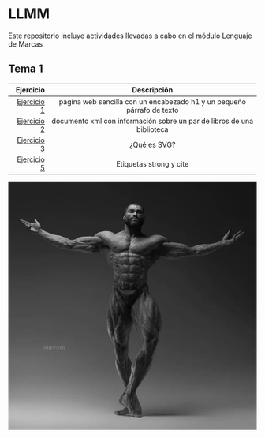 # LLMM
Este repositorio incluye actividades llevadas a cabo en el módulo Lenguaje de Marcas


## Tema 1
| **Ejercicio** | **Descripción** |
|---------:|:-----:|
| [Ejercicio 1](https://github.com/MarioDPF/LLMM/blob/main/Tema1/Ej1pagina.html) | página web sencilla con un encabezado h1 y un pequeño párrafo de texto |
| [Ejercicio 2](https://github.com/MarioDPF/LLMM/blob/main/Tema1/Ej2LibrosXml.xml) | documento xml con información sobre un par de libros de una biblioteca |
| [Ejercicio 3](https://github.com/MarioDPF/LLMM/blob/main/Tema1/Ej3svg.html) | ¿Qué es SVG? |
| [Ejercicio 5](https://github.com/MarioDPF/LLMM/blob/main/Tema1/Ejercicio5.html) | Etiquetas strong y cite |

![GigaChad](51zkD7G8AEL.png)
